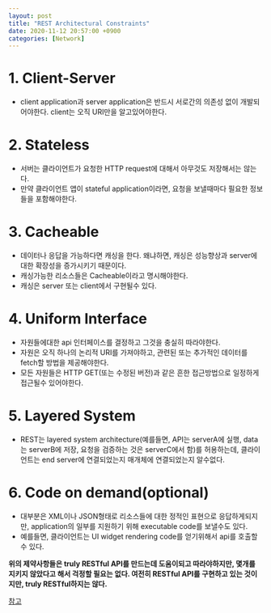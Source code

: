 ```yaml
---
layout: post
title: "REST Architectural Constraints"
date: 2020-11-12 20:57:00 +0900
categories: [Network]
---
```


# 1. Client-Server
- client application과 server application은 반드시 서로간의 의존성 없이 개발되어야한다. client는 오직 URI만을 알고있어야한다.

# 2. Stateless
- 서버는 클라이언트가 요청한 HTTP request에 대해서 아무것도 저장해서는 않는다.
- 만약 클라이언트 앱이 stateful application이라면, 요청을 보낼때마다 필요한 정보들을 포함해야한다.

# 3. Cacheable
- 데이터나 응답을 가능하다면 캐싱을 한다. 왜냐하면, 캐싱은 성능향상과 server에 대한 확장성을 증가시키기 때문이다.
- 캐싱가능한 리소스들은 Cacheable이라고 명시해야한다.
- 캐싱은 server 또는 client에서 구현될수 있다.

# 4. Uniform Interface
- 자원들에대한 api 인터페이스를 결정하고 그것을 충실히 따라야한다.
- 자원은 오직 하나의 논리적 URI를 가져야하고, 관련된 또는 추가적인 데이터를 fetch할 방법을 제공해야한다.
- 모든 자원들은 HTTP GET(또는 수정된 버전)과 같은 흔한 접근방법으로 일정하게 접근될수 있어야한다.

# 5. Layered System
- REST는 layered system architecture(예를들면, API는 serverA에 실행, data는 serverB에 저장, 요청을 검증하는 것은 serverC에서 함)를 허용하는데, 클라이언트는 end server에 연결되었는지 매개체에 연결되었는지 알수없다.

# 6. Code on demand(optional)
- 대부분은 XML이나 JSON형태로 리소스들에 대한 정적인 표현으로 응답하게되지만, application의 일부를 지원하기 위해 executable code를 보낼수도 있다. 
- 예를들면, 클라이언트는 UI widget rendering code를 얻기위해서 api를 호출할수 있다.

**위의 제약사항들은 truly RESTful API를 만드는데 도움이되고 따라야하지만, 몇개를 지키지 않았다고 해서 걱정할 필요는 없다. 여전히 RESTful API를 구현하고 있는 것이지만, truly RESTful하지는 않다.**

[참고](https://restfulapi.net/rest-architectural-constraints/#uniform-interface)